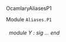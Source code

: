 OcamlaryAliasesP1

 Module `Aliases.P1`
<a id="module-Y"></a>
###### &nbsp; module Y : sig ... end

